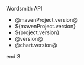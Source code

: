  Wordsmith API
* @mavenProject.version@
* ${mavenProject.version}
* ${project.version}
* @version@
* @chart.version@
 
 end 3